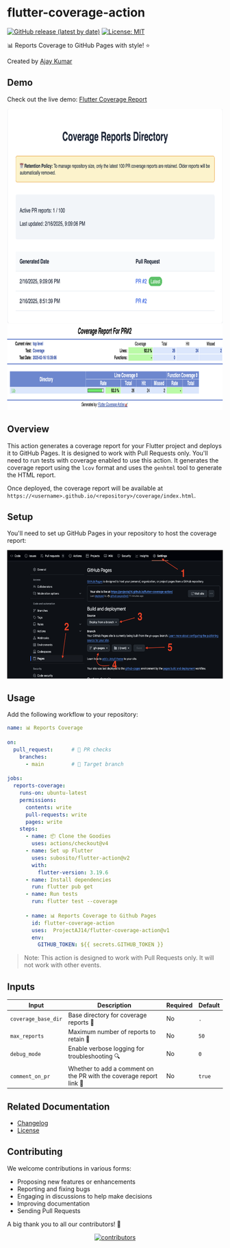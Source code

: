 # flutter-coverage-action

[![GitHub release (latest by date)](https://img.shields.io/github/v/release/ProjectAJ14/flutter-coverage-action)](https://github.com/ProjectAJ14/flutter-coverage-action/releases)
[![License: MIT](https://img.shields.io/badge/License-MIT-yellow.svg)](https://opensource.org/licenses/MIT)

📊 Reports Coverage to GitHub Pages with style! ⭐

Created by [Ajay Kumar]

## Demo
Check out the live demo: [Flutter Coverage Report](https://projectaj14.github.io/flutter-coverage-action/coverage/)

<img src="images/index.png" alt="Index Page" height="500" style="width: auto;"/>

<img src="images/coverage.png" alt="Coverage Page" height="200" style="width: auto;"/>

## Overview

This action generates a coverage report for your Flutter project and deploys it to GitHub Pages.
It is designed to work with Pull Requests only. You'll need to run tests with coverage enabled to use this action.
It generates the coverage report using the `lcov` format and uses the `genhtml` tool to generate the HTML report.

Once deployed, the coverage report will be available at `https://<username>.github.io/<repository>/coverage/index.html`.

## Setup

You'll need to set up GitHub Pages in your repository to host the coverage report:

<img src="images/gh-pages.png" alt="GitHub Pages Setup" height="300" style="width: auto;"/>

## Usage

Add the following workflow to your repository:

```yaml
name: 📊 Reports Coverage

on:
  pull_request:      # 🤝 PR checks
    branches:
      - main         # 🎯 Target branch

jobs:
  reports-coverage:  
    runs-on: ubuntu-latest
    permissions:
      contents: write
      pull-requests: write
      pages: write
    steps:
      - name: 📦 Clone the Goodies
        uses: actions/checkout@v4
      - name: Set up Flutter
        uses: subosito/flutter-action@v2
        with:
          flutter-version: 3.19.6
      - name: Install dependencies
        run: flutter pub get
      - name: Run tests
        run: flutter test --coverage
        
      - name: 📊 Reports Coverage to Github Pages
        id: flutter-coverage-action
        uses:  ProjectAJ14/flutter-coverage-action@v1
        env:
          GITHUB_TOKEN: ${{ secrets.GITHUB_TOKEN }}
```

> Note: This action is designed to work with Pull Requests only. It will not work with other events.

## Inputs

| Input               | Description                                                         | Required | Default |
|---------------------|---------------------------------------------------------------------|----------|---------|
| `coverage_base_dir` | Base directory for coverage reports 📁                              | No       | `.`     |
| `max_reports`       | Maximum number of reports to retain 🔢                              | No       | `50`    |
| `debug_mode`        | Enable verbose logging for troubleshooting 🔍                       | No       | `0`     |
| `comment_on_pr`     | Whether to add a comment on the PR with the coverage report link 💬 | No       | `true`  |

## Related Documentation

- [Changelog](CHANGELOG.md)
- [License](LICENSE)

## Contributing

We welcome contributions in various forms:

- Proposing new features or enhancements
- Reporting and fixing bugs
- Engaging in discussions to help make decisions
- Improving documentation
- Sending Pull Requests

A big thank you to all our contributors! 🙌

<div align="center">
  <a href="https://github.com/ProjectAJ14/flutter-coverage-action/graphs/contributors">
    <img src="https://contrib.rocks/image?repo=ProjectAJ14/flutter-coverage-action" alt="contributors"/>
  </a>
</div>

[Ajay Kumar]: https://github.com/ProjectAJ14